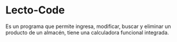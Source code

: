 # Lecto-Code
Es un programa que permite ingresa, modificar, buscar y eliminar un producto de un almacén, tiene una calculadora funcional integrada.
